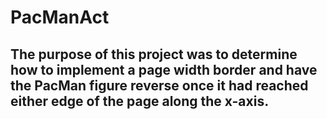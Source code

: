 # PacManAct

## The purpose of this project was to determine how to implement a page width border and have the PacMan figure reverse once it had reached either edge of the page along the x-axis.
